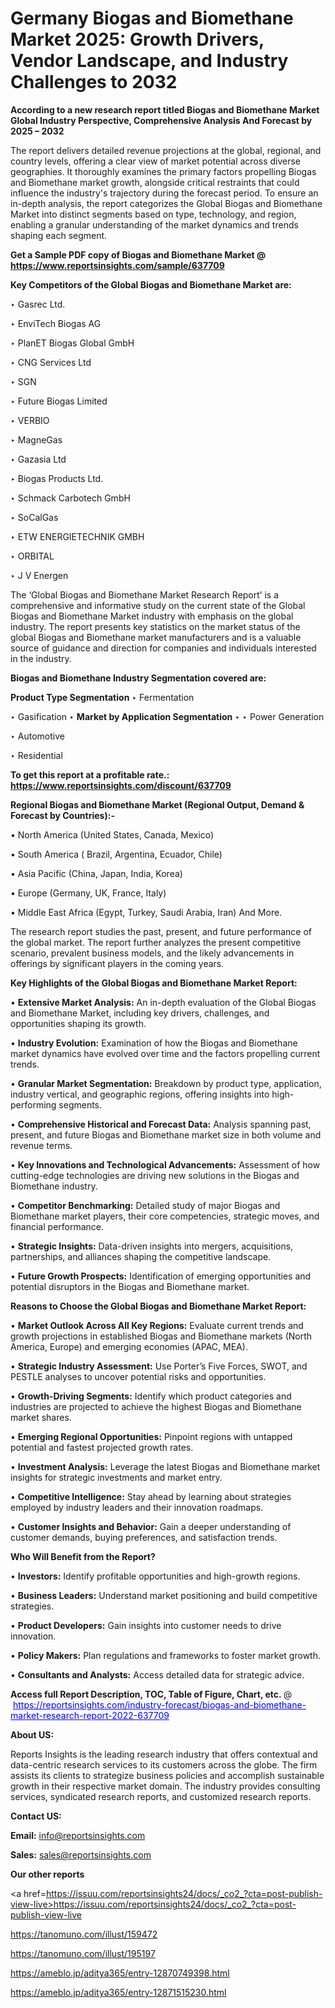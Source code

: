 # Germany Biogas and Biomethane Market 2025: Growth Drivers, Vendor Landscape, and Industry Challenges to 2032

<strong>According to a new research report titled Biogas and Biomethane Market Global Industry Perspective, Comprehensive Analysis And Forecast by 2025 – 2032</strong>

The report delivers detailed revenue projections at the global, regional, and country levels, offering a clear view of market potential across diverse geographies. It thoroughly examines the primary factors propelling Biogas and Biomethane market growth, alongside critical restraints that could influence the industry's trajectory during the forecast period. To ensure an in-depth analysis, the report categorizes the Global Biogas and Biomethane Market into distinct segments based on type, technology, and region, enabling a granular understanding of the market dynamics and trends shaping each segment.

<strong>Get a Sample PDF copy of Biogas and Biomethane Market </strong><strong>@<a href=https://www.reportsinsights.com/sample/637709 style=color:#0000ff;> https://www.reportsinsights.com/sample/637709</a></strong></font>

<strong>Key Competitors of the Global Biogas and Biomethane Market are:</strong>

‣ Gasrec Ltd.

‣ EnviTech Biogas AG

‣ PlanET Biogas Global GmbH

‣ CNG Services Ltd

‣ SGN

‣ Future Biogas Limited

‣ VERBIO

‣ MagneGas

‣ Gazasia Ltd

‣ Biogas Products Ltd.

‣ Schmack Carbotech GmbH

‣ SoCalGas

‣ ETW ENERGIETECHNIK GMBH

‣ ORBITAL

‣ J V Energen

The ‘Global Biogas and Biomethane Market Research Report’ is a comprehensive and informative study on the current state of the Global Biogas and Biomethane Market industry with emphasis on the global industry. The report presents key statistics on the market status of the global Biogas and Biomethane market manufacturers and is a valuable source of guidance and direction for companies and individuals interested in the industry.

<strong>Biogas and Biomethane Industry Segmentation covered are:</strong>

<strong>Product Type Segmentation</strong>
‣
Fermentation

‣ Gasification
‣ 
<strong>Market by Application Segmentation</strong>
‣
‣  Power Generation

‣ Automotive

‣ Residential

<strong>To get this report at a profitable rate.: <a href=https://www.reportsinsights.com/discount/637709 style=color:#0000ff;>https://www.reportsinsights.com/discount/637709</a></strong></font>

<strong>Regional Biogas and Biomethane Market (Regional Output, Demand &amp; Forecast by Countries):-</strong>

• North America (United States, Canada, Mexico)

• South America ( Brazil, Argentina, Ecuador, Chile)

• Asia Pacific (China, Japan, India, Korea)

• Europe (Germany, UK, France, Italy)

• Middle East Africa (Egypt, Turkey, Saudi Arabia, Iran) And More.

The research report studies the past, present, and future performance of the global market. The report further analyzes the present competitive scenario, prevalent business models, and the likely advancements in offerings by significant players in the coming years.

<strong>Key Highlights of the Global Biogas and Biomethane Market Report:</strong>

• <strong>Extensive Market Analysis:</strong> An in-depth evaluation of the Global Biogas and Biomethane Market, including key drivers, challenges, and opportunities shaping its growth.

• <strong>Industry Evolution:</strong> Examination of how the Biogas and Biomethane market dynamics have evolved over time and the factors propelling current trends.

• <strong>Granular Market Segmentation:</strong> Breakdown by product type, application, industry vertical, and geographic regions, offering insights into high-performing segments.

• <strong>Comprehensive Historical and Forecast Data:</strong> Analysis spanning past, present, and future Biogas and Biomethane market size in both volume and revenue terms.

• <strong>Key Innovations and Technological Advancements:</strong> Assessment of how cutting-edge technologies are driving new solutions in the Biogas and Biomethane industry.

• <strong>Competitor Benchmarking:</strong> Detailed study of major Biogas and Biomethane market players, their core competencies, strategic moves, and financial performance.

• <strong>Strategic Insights:</strong> Data-driven insights into mergers, acquisitions, partnerships, and alliances shaping the competitive landscape.

• <strong>Future Growth Prospects:</strong> Identification of emerging opportunities and potential disruptors in the Biogas and Biomethane market.

<strong>Reasons to Choose the Global Biogas and Biomethane Market Report:</strong>

• <strong>Market Outlook Across All Key Regions:</strong> Evaluate current trends and growth projections in established Biogas and Biomethane markets (North America, Europe) and emerging economies (APAC, MEA).

• <strong>Strategic Industry Assessment:</strong> Use Porter’s Five Forces, SWOT, and PESTLE analyses to uncover potential risks and opportunities.

• <strong>Growth-Driving Segments:</strong> Identify which product categories and industries are projected to achieve the highest Biogas and Biomethane market shares.

• <strong>Emerging Regional Opportunities:</strong> Pinpoint regions with untapped potential and fastest projected growth rates.

• <strong>Investment Analysis:</strong> Leverage the latest Biogas and Biomethane market insights for strategic investments and market entry.

• <strong>Competitive Intelligence:</strong> Stay ahead by learning about strategies employed by industry leaders and their innovation roadmaps.

• <strong>Customer Insights and Behavior:</strong> Gain a deeper understanding of customer demands, buying preferences, and satisfaction trends.

<strong>Who Will Benefit from the Report?</strong>

• <strong>Investors:</strong> Identify profitable opportunities and high-growth regions.

• <strong>Business Leaders:</strong> Understand market positioning and build competitive strategies.

• <strong>Product Developers:</strong> Gain insights into customer needs to drive innovation.

• <strong>Policy Makers:</strong> Plan regulations and frameworks to foster market growth.

• <strong>Consultants and Analysts:</strong> Access detailed data for strategic advice.
</ul>
<strong>Access full Report Description, TOC, Table of Figure, Chart, etc. </strong>@  <a href=https://reportsinsights.com/industry-forecast/biogas-and-biomethane-market-research-report-2022-637709 style=color:#0000ff;>https://reportsinsights.com/industry-forecast/biogas-and-biomethane-market-research-report-2022-637709</a></font>

<strong><strong>About US</strong>:</strong>

Reports Insights is the leading research industry that offers contextual and data-centric research services to its customers across the globe. The firm assists its clients to strategize business policies and accomplish sustainable growth in their respective market domain. The industry provides consulting services, syndicated research reports, and customized research reports.

<strong>Contact US:</strong>

<p class=""""><b>Email:</b> <a href=mailto:info@reportsinsights.com>info@reportsinsights.com</a></p>
<p class=""""><b>Sales:</b> <a href=mailto:sales@reportsinsights.com>sales@reportsinsights.com</a></p>

<strong>Our other reports</strong>

<a href=https://issuu.com/reportsinsights24/docs/_co2_?cta=post-publish-view-live>https://issuu.com/reportsinsights24/docs/_co2_?cta=post-publish-view-live</a>

<a href=https://tanomuno.com/illust/159472>https://tanomuno.com/illust/159472</a>

<a href=https://tanomuno.com/illust/195197>https://tanomuno.com/illust/195197</a>

<a href=https://ameblo.jp/aditya365/entry-12870749398.html>https://ameblo.jp/aditya365/entry-12870749398.html</a>

<a href=https://ameblo.jp/aditya365/entry-12871515230.html>https://ameblo.jp/aditya365/entry-12871515230.html</a>
